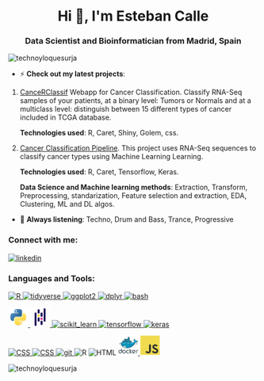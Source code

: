 <h1 align="center">Hi 👋, I'm Esteban Calle</h1>
<h3 align="center">Data Scientist and Bioinformatician from Madrid, Spain</h3>

<p align="left"> <img src="https://komarev.com/ghpvc/?username=technoyloquesurja&label=Profile%20views&color=0e75b6&style=flat" alt="technoyloquesurja" /> </p>

- ⚡ **Check out my latest projects**:

1. [CanceRClassif](https://github.com/estebancalle/Cancerclassif)
Webapp for Cancer Classification. Classify RNA-Seq samples of your patients, at a binary level: Tumors or Normals and at a multiclass level: distinguish between 15 different types of cancer included in TCGA database.

    **Technologies used**: R, Caret, Shiny, Golem, css.

2. [Cancer Classification Pipeline](https://github.com/estebancalle/tcga_cancer_classification).
This project uses RNA-Seq sequences to classify cancer types using Machine Learning Learning.
    
    **Technologies used**: R, Caret, Tensorflow, Keras.

    **Data Science and Machine learning methods**: Extraction, Transform, Preprocessing, standarization, Feature selection and extraction, EDA, Clustering, ML and DL algos.

- 📀 **Always listening**: Techno, Drum and Bass, Trance, Progressive

<h3 align="left">Connect with me:</h3>
<p align="left">
<a href="https://www.linkedin.com/in/esteban-calle-fern%C3%A1ndez/" target="blank"><img align="center" src="https://raw.githubusercontent.com/rahuldkjain/github-profile-readme-generator/master/src/images/icons/Social/linked-in-alt.svg" alt="linkedin" height="30" width="40" /></a>
</p>

<h3 align="left">Languages and Tools:</h3>
<p align="left"> 
<a href="https://posit.co/download/rstudio-desktop/" target="_blank" rel="noreferrer"> <img src="https://www.vectorlogo.zone/logos/r-project/r-project-official.svg" alt="R" width="40" height="40"/> 
<a href="https://www.tidyverse.org/" target="_blank" rel="noreferrer"> <img src="https://raw.githubusercontent.com/simple-icons/simple-icons/master/icons/tidyverse.svg" alt="tidyverse" width="40" height="40"/> </a> 
<a href="https://ggplot2.tidyverse.org/" target="_blank" rel="noreferrer"> <img src="https://ggplot2.tidyverse.org/logo.png" alt="ggplot2" width="40" height="40"/> </a> 
<a href="https://dplyr.tidyverse.org/" target="_blank" rel="noreferrer"> <img src="https://dplyr.tidyverse.org/logo.png" alt="dplyr" width="40" height="40"/> </a> 
<a href="https://shiny.posit.co/" target="_blank" rel="noreferrer"> <img src="https://shiny.posit.co/images/shiny-solo.png" alt="bash" width="40" height="40"/> </a> 


<a href="https://www.python.org" target="_blank" rel="noreferrer"> <img src="https://raw.githubusercontent.com/devicons/devicon/master/icons/python/python-original.svg" alt="python" width="40" height="40"/> </a> 
<a href="https://pandas.pydata.org/" target="_blank" rel="noreferrer"> <img src="https://raw.githubusercontent.com/devicons/devicon/2ae2a900d2f041da66e950e4d48052658d850630/icons/pandas/pandas-original.svg" alt="pandas" width="40" height="40"/> </a> 
<a href="https://scikit-learn.org/" target="_blank" rel="noreferrer"> <img src="https://upload.wikimedia.org/wikipedia/commons/0/05/Scikit_learn_logo_small.svg" alt="scikit_learn" width="40" height="40"/> </a>
<a href="https://www.tensorflow.org" target="_blank" rel="noreferrer"> <img src="https://www.vectorlogo.zone/logos/tensorflow/tensorflow-icon.svg" alt="tensorflow" width="40" height="40"/> </a> 
<a href="https://keras.io/" target="_blank" rel="noreferrer"> <img src="https://upload.wikimedia.org/wikipedia/commons/a/ae/Keras_logo.svg" alt="keras" width="40" height="40"/> </a> 

</p>

<a href="https://www.gnu.org/software/bash/" target="_blank" rel="noreferrer"> <img src="https://db.cs.uni-tuebingen.de/teaching/ws2223/sql-is-a-programming-language/logo.svg" alt="CSS" width="40" height="40"/> 
<a href="https://www.gnu.org/software/bash/" target="_blank" rel="noreferrer"> <img src="https://upload.wikimedia.org/wikipedia/commons/4/4b/Bash_Logo_Colored.svg" alt="CSS" width="40" height="40"/> 
<a href="https://git-scm.com/" target="_blank" rel="noreferrer"> <img src="https://www.vectorlogo.zone/logos/git-scm/git-scm-icon.svg" alt="git" width="40" height="40"/> </a>
<a  target="_blank" rel="noreferrer"> <img src="https://www.vectorlogo.zone/logos/w3_css/w3_css-official.svg" alt="R" width="40" height="40"/> 
<a target="_blank" rel="noreferrer"> <img src="https://www.vectorlogo.zone/logos/w3_html5/w3_html5-icon.svg" alt="HTML" width="40" height="40"/> 
</a> <a href="https://www.docker.com/" target="_blank" rel="noreferrer"> <img src="https://raw.githubusercontent.com/devicons/devicon/master/icons/docker/docker-original-wordmark.svg" alt="docker" width="40" height="40"/> </a> 
 <a href="https://developer.mozilla.org/en-US/docs/Web/JavaScript" target="_blank" rel="noreferrer"> <img src="https://raw.githubusercontent.com/devicons/devicon/master/icons/javascript/javascript-original.svg" alt="javascript" width="40" height="40"/> </a> 

<p><img align="center" src="https://github-readme-stats.vercel.app/api/top-langs?username=estebancalle&show_icons=true&locale=en&layout=compact" alt="technoyloquesurja" /></p>

